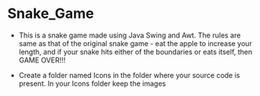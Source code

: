 # Snake_Game
*  This is a snake game made using Java Swing and Awt. The rules are same as that of the original snake game - eat the apple to increase your length, and if your snake hits either of the boundaries or eats itself, then GAME OVER!!!

*  Create a folder named Icons in the folder where your source code is present. In your Icons folder keep the images
